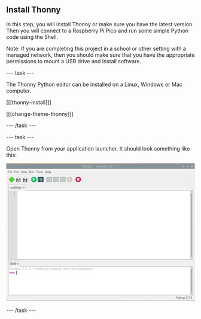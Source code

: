 ## Install Thonny

In this step, you will install Thonny or make sure you have the latest version. Then you will connect to a Raspberry Pi Pico and run some simple Python code using the Shell.

Note: If you are completing this project in a school or other setting with a managed network, then you should make sure that you have the appropriate permissions to mount a USB drive and install software.

--- task ---

The Thonny Python editor can be installed on a Linux, Windows or Mac computer.

[[[thonny-install]]]

[[[change-theme-thonny]]]

--- /task ---

--- task ---

Open Thonny from your application launcher. It should look something like this:

![Thonny application](images/thonny-editor.png)

--- /task ---



